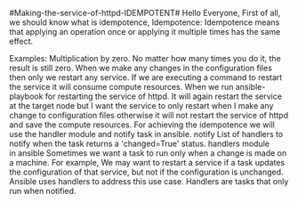 #Making-the-service-of-httpd-IDEMPOTENT#
Hello Everyone,
First of all, we should know what is idempotence,
Idempotence: Idempotence means that applying an operation 
once or applying it multiple times has the same effect. 

Examples: Multiplication by zero. No matter how many times you do it,
 the result is still zero.
When we make any changes in the configuration files then only we 
restart any service. If we are executing a command to restart the 
service it will consume compute resources.
When we run ansible-playbook for restarting the service of httpd. 
It will again restart the service at the target node but I want the 
service to only restart when I make any change to configuration files
 otherwise it will not restart the service of httpd and save the compute
 resources.
For achieving the idempotence we will use the handler module and notify
 task in ansible.
notify
List of handlers to notify when the task returns a 'changed=True' status.
handlers module in ansible
Sometimes we want a task to run only when a change is made on a machine.
For example, We may want to restart a service if a task updates the configuration
 of that service, but not if the configuration is unchanged. 
Ansible uses handlers to address this use case. Handlers are 
tasks that only run when notified.